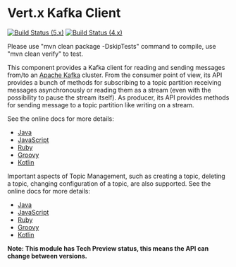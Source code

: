 # Vert.x Kafka Client

[![Build Status (5.x)](https://github.com/vert-x3/vertx-kafka-client/actions/workflows/ci-5.x.yml/badge.svg)](https://github.com/vert-x3/vertx-kafka-client/actions/workflows/ci-5.x.yml)
[![Build Status (4.x)](https://github.com/vert-x3/vertx-kafka-client/actions/workflows/ci-4.x.yml/badge.svg)](https://github.com/vert-x3/vertx-kafka-client/actions/workflows/ci-4.x.yml)

Please use "mvn clean package -DskipTests" command to compile, use "mvn clean verify" to test.


This component provides a Kafka client for reading and sending messages from/to an [Apache Kafka](https://kafka.apache.org/) cluster.
From the consumer point of view, its API provides a bunch of methods for subscribing to a topic partition receiving
messages asynchronously or reading them as a stream (even with the possibility to pause the stream itself).
As producer, its API provides methods for sending message to a topic partition like writing on a stream.

See the online docs for more details:
- [Java](https://vertx.io/docs/vertx-kafka-client/java)
- [JavaScript](https://vertx.io/docs/vertx-kafka-client/js)
- [Ruby](https://vertx.io/docs/vertx-kafka-client/ruby)
- [Groovy](https://vertx.io/docs/vertx-kafka-client/groovy)
- [Kotlin](https://vertx.io/docs/vertx-kafka-client/kotlin)

Important aspects of Topic Management, such as creating a topic, deleting a topic, changing configuration of a topic, are also supported.
See the online docs for more details:
- [Java](https://vertx.io/docs/vertx-kafka-client/java/#_vert_x_kafka_adminutils)
- [JavaScript](https://vertx.io/docs/vertx-kafka-client/js/#_vert_x_kafka_adminutils)
- [Ruby](https://vertx.io/docs/vertx-kafka-client/ruby/#_vert_x_kafka_adminutils)
- [Groovy](https://vertx.io/docs/vertx-kafka-client/groovy/#_vert_x_kafka_adminutils)
- [Kotlin](https://vertx.io/docs/vertx-kafka-client/kotlin/#_vert_x_kafka_adminutils)

**Note: This module has Tech Preview status, this means the API can change between versions.**
